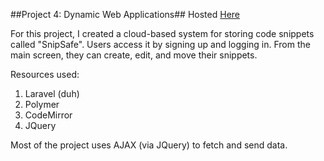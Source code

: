 ##Project 4: Dynamic Web Applications##
Hosted <a href="http://harvardp4-harvardp3.rhcloud.com">Here</a>

For this project, I created a cloud-based system for storing code snippets called "SnipSafe". Users access it by signing up and logging in. From the main screen, they can create, edit, and move their snippets.

Resources used:
<ol>
	<li>Laravel (duh)</li>
	<li>Polymer</li>
	<li>CodeMirror</li>
	<li>JQuery</li>
</ol>

Most of the project uses AJAX (via JQuery) to fetch and send data.